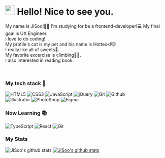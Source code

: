 <h1><img src="https://emojis.slackmojis.com/emojis/images/1531849430/4246/blob-sunglasses.gif?1531849430" width="30"/> Hello! Nice to see you.</h1>

 My name is JiSoo!🙋‍♀️ I'm studying for be a frontend-developer!💻 My final goal is UX Engineer.<br>
 I love to do coding!<br>
 My profile's cat is my pet and his name is Hotteok!🐱<br>
 I really like all of sweets🍰.<br>
 My favorite excercise is climbing🧗‍♀️.<br>
 I also interested in reading book.<br>
 


<br />
<h3> My tech stack 🚀 </h3>

![HTML5](https://img.shields.io/badge/-HTML5-F05032?style=for-the-badge&logo=html5&logoColor=ffffff)
![CSS3](https://img.shields.io/badge/-CSS3-007ACC?style=for-the-badge&logo=css3)
![JavaScript](https://img.shields.io/badge/-JavaScript-%23F7DF1C?style=for-the-badge&logo=javascript&logoColor=000000&labelColor=%23F7DF1C&color=%23FFCE5A)
![jQuery](https://img.shields.io/badge/-jQuery-%23F7DF1C?style=for-the-badge&logo=jQuery&logoColor=efefef&labelColor=007Aee&color=efefef)
![Git](https://img.shields.io/badge/-Git-F05032?style=for-the-badge&logo=git&logoColor=ffffff)
![Github](https://img.shields.io/badge/-Github-2d2d2d?style=for-the-badge&logo=github&logoColor=ffffff)<br>
![Illustrator](https://img.shields.io/badge/-Illustrator-FF9A00?style=for-the-badge&logo=AdobeIllustrator&logoColor=white)
![PhotoShop](https://img.shields.io/badge/-Phtoshop-31A8FF?style=for-the-badge&logo=AdobePhotoshop&logoColor=white)
![Figma](https://img.shields.io/badge/-Figma-cf9ff2?style=for-the-badge&logo=figma&logoColor=ffffff)


<h3> Now Learning 📚 </h3>

![TypeScript](https://img.shields.io/badge/-TypeScript-007ACC?style=for-the-badge&logo=typescript&logoColor=white)
![React](https://img.shields.io/badge/-React-222222?style=for-the-badge&logo=react)
![Git](https://img.shields.io/badge/-Git-F05032?style=for-the-badge&logo=git&logoColor=ffffff)
<br/>

<h3>My Stats</h3>

![JiSoo's github stats](https://github-readme-stats.vercel.app/api?username=hotteokButler&show_icons=true)
[![JiSoo's github stats](https://github-readme-stats.vercel.app/api/top-langs/?username=hotteokButler&show_icons=true&hide_border=true&title_color=004386&icon_color=004386&layout=compact)](https://github.com/hotteokButler)

